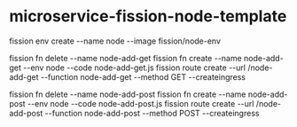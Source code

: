 # microservice-fission-node-template
fission env create --name node --image fission/node-env

fission fn delete --name node-add-get
fission fn create --name node-add-get --env node --code node-add-get.js
fission route create --url /node-add-get --function node-add-get --method GET --createingress

fission fn delete --name node-add-post
fission fn create --name node-add-post --env node --code node-add-post.js
fission route create --url /node-add-post --function node-add-post --method POST --createingress
